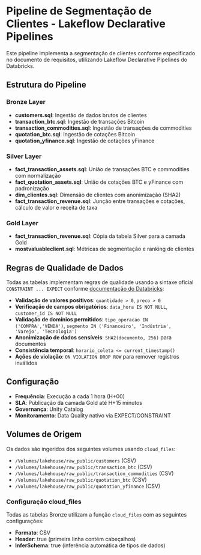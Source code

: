 # Pipeline de Segmentação de Clientes - Lakeflow Declarative Pipelines

Este pipeline implementa a segmentação de clientes conforme especificado no documento de requisitos, utilizando Lakeflow Declarative Pipelines do Databricks.

## Estrutura do Pipeline

### Bronze Layer

- **customers.sql**: Ingestão de dados brutos de clientes
- **transaction_btc.sql**: Ingestão de transações Bitcoin
- **transaction_commodities.sql**: Ingestão de transações de commodities
- **quotation_btc.sql**: Ingestão de cotações Bitcoin
- **quotation_yfinance.sql**: Ingestão de cotações yFinance

### Silver Layer

- **fact_transaction_assets.sql**: União de transações BTC e commodities com normalização
- **fact_quotation_assets.sql**: União de cotações BTC e yFinance com padronização
- **dim_clientes.sql**: Dimensão de clientes com anonimização (SHA2)
- **fact_transaction_revenue.sql**: Junção entre transações e cotações, cálculo de valor e receita de taxa

### Gold Layer

- **fact_transaction_revenue.sql**: Cópia da tabela Silver para a camada Gold
- **mostvaluableclient.sql**: Métricas de segmentação e ranking de clientes

## Regras de Qualidade de Dados

Todas as tabelas implementam regras de qualidade usando a sintaxe oficial `CONSTRAINT ... EXPECT` conforme [documentação do Databricks](https://docs.databricks.com/aws/en/dlt/expectations?language=SQL):

- **Validação de valores positivos**: `quantidade > 0`, `preco > 0`
- **Verificação de campos obrigatórios**: `data_hora IS NOT NULL`, `customer_id IS NOT NULL`
- **Validação de domínios permitidos**: `tipo_operacao IN ('COMPRA','VENDA')`, `segmento IN ('Financeiro', 'Indústria', 'Varejo', 'Tecnologia')`
- **Anonimização de dados sensíveis**: `SHA2(documento, 256)` para documentos
- **Consistência temporal**: `horario_coleta <= current_timestamp()`
- **Ações de violação**: `ON VIOLATION DROP ROW` para remover registros inválidos

## Configuração

- **Frequência**: Execução a cada 1 hora (H+00)
- **SLA**: Publicação da camada Gold até H+15 minutos
- **Governança**: Unity Catalog
- **Monitoramento**: Data Quality nativo via EXPECT/CONSTRAINT

## Volumes de Origem

Os dados são ingeridos dos seguintes volumes usando `cloud_files`:

- `/Volumes/lakehouse/raw_public/customers` (CSV)
- `/Volumes/lakehouse/raw_public/transaction_btc` (CSV)
- `/Volumes/lakehouse/raw_public/transaction_commodities` (CSV)
- `/Volumes/lakehouse/raw_public/quotation_btc` (CSV)
- `/Volumes/lakehouse/raw_public/quotation_yfinance` (CSV)

### Configuração cloud_files

Todas as tabelas Bronze utilizam a função `cloud_files` com as seguintes configurações:

- **Formato**: CSV
- **Header**: true (primeira linha contém cabeçalhos)
- **InferSchema**: true (inferência automática de tipos de dados)
